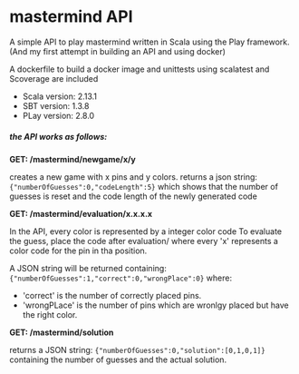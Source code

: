 # mastermind API

A simple API to play mastermind written in Scala using the Play framework.
(And my first attempt in building an API and using docker)


A dockerfile to build a docker image and unittests using scalatest and Scoverage are included

* Scala version: 2.13.1
* SBT version: 1.3.8
* PLay version: 2.8.0


##### the API works as follows:

 <strong>GET: /mastermind/newgame/x/y</strong>   

creates a new game with x pins and y colors. returns a json string: 
```{"numberOfGuesses":0,"codeLength":5}```
which shows that the number of guesses is reset and the code length of the newly generated code

<strong>GET: /mastermind/evaluation/x.x.x.x</strong>

In the API, every color is represented by a integer color code
To evaluate the guess, place the code after evaluation/ where every 'x' represents a color code for the pin in tha position.

A JSON string will be returned containing: 
```{"numberOfGuesses":1,"correct":0,"wrongPlace":0}```
where:
* 'correct' is the number of correctly placed pins.
* 'wrongPLace' is the number of pins which are wronlgy placed but have the right color.


<strong>GET: /mastermind/solution</strong>

returns a JSON string:
```{"numberOfGuesses":0,"solution":[0,1,0,1]}```
 containing the number of guesses and the actual solution.
